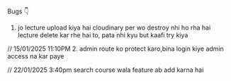 Bugs 👇

1. jo lecture upload kiya hai cloudinary per wo destroy nhi ho rha hai lecture delete kar rhe hai to, pata nhi kyu but kaafi try kiya

// 15/01/2025 11:10PM 2. admin route ko protect karo,bina login kiye admin access na kar paye

// 22/01/2025 3:40pm
search course wala feature ab add karna hai
